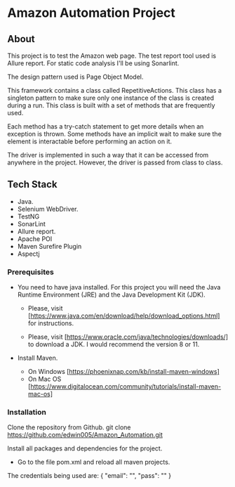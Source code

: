 # Amazon Automation Project

## About
This project is to test the Amazon web page. The test report tool used
is Allure report. For static code analysis I'll be using Sonarlint.

The design pattern used is Page Object Model.

This framework contains a class called RepetitiveActions. This class has a singleton
pattern to make sure only one instance of the class is created during a run. This class
is built with a set of methods that are frequently used. 

Each method has a try-catch statement to get more details when an exception is thrown. Some methods
have an implicit wait to make sure the element is interactable before performing an action on it.

The driver is implemented in such a way that it can be accessed from anywhere in the project.
However, the driver is passed from class to class.

## Tech Stack

- Java.
- Selenium WebDriver.
- TestNG
- SonarLint
- Allure report.
- Apache POI
- Maven Surefire Plugin
- Aspectj

### Prerequisites
- You need to have java installed. For this project you will need the Java Runtime Environment
(JRE) and the Java Development Kit (JDK).

  - Please, visit [https://www.java.com/en/download/help/download_options.html] for
instructions.

  - Please, visit [https://www.oracle.com/java/technologies/downloads/] to download a JDK.
I would recommend the version 8 or 11.

- Install Maven.
  - On Windows [https://phoenixnap.com/kb/install-maven-windows]
  - On Mac OS [https://www.digitalocean.com/community/tutorials/install-maven-mac-os]
  
### Installation

Clone the repository from Github.
git clone https://github.com/edwin005/Amazon_Automation.git  

Install all packages and dependencies for the project.
- Go to the file pom.xml and reload all maven projects.

The credentials being used are:
{
"email": "",
"pass": ""
}
